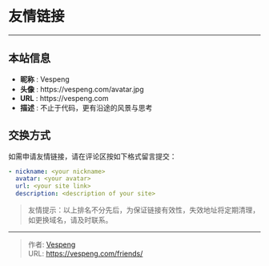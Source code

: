 # 友情链接


---

## 本站信息

<ul>
  <li><strong>昵称</strong> : Vespeng</li>
  <li><strong>头像</strong> : https://vespeng.com/avatar.jpg</li>
  <li><strong>URL</strong> : https://vespeng.com</li>
  <li><strong>描述</strong> : 不止于代码，更有沿途的风景与思考</li>
</ul>

## 交换方式

如需申请友情链接，请在评论区按如下格式留言提交：

```yaml
- nickname: <your nickname>
  avatar: <your avatar>
  url: <your site link>
  description: <description of your site>
```

> 友情提示：以上排名不分先后，为保证链接有效性，失效地址将定期清理，如更换域名，请及时联系。


---

> 作者: [Vespeng](https://github.com/vespeng/)  
> URL: https://vespeng.com/friends/  

